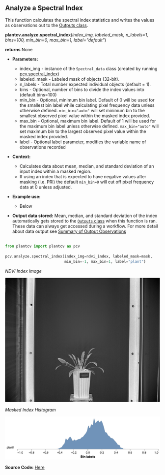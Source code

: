## Analyze a Spectral Index

This function calculates the spectral index statistics and writes the values as observations out to the 
[Outputs class](outputs.md).

**plantcv.analyze.spectral_index**(*index_img, labeled_mask, n_labels=1, bins=100, min_bin=0, max_bin=1, label="default"*)

**returns** None

- **Parameters:**
    - index_img     - instance of the `Spectral_data` class (created by running [pcv.spectral_index](spectral_index.md))
    - labeled_mask  - Labeled mask of objects (32-bit).
    - n_labels      - Total number expected individual objects (default = 1).
    - bins          - Optional, number of bins to divide the index values into (default bins=100) 
    - min_bin       - Optional, minimum bin label. Default of 0 will be used for the smallest bin label while calculating pixel frequency data unless otherwise defined. 
                      `min_bin="auto"` will set minimum bin to the smallest observed pixel value within the masked index provided.
    - max_bin       - Optional, maximum bin label. Default of 1 will be used for the maximum bin label unless otherwise defined. `max_bin="auto"` will set maximum bin to the largest observed pixel value within the masked index provided.
    - label         - Optional label parameter, modifies the variable name of observations recorded 

- **Context:**
    - Calculates data about mean, median, and standard deviation of an input index within a masked region. 
    - If using an index that is expected to have negative values after masking (i.e. PRI) the default `min_bin=0` will cut off pixel frequency data at 0 unless adjusted. 
- **Example use:**
    - Below
- **Output data stored:** Mean, median, and standard deviation of the index automatically gets stored to the 
    [`Outputs` class](outputs.md) when this function is ran. 
    These data can always get accessed during a workflow. For more detail about data output see [Summary of Output Observations](output_measurements.md#summary-of-output-observations)


```python

from plantcv import plantcv as pcv

pcv.analyze.spectral_index(index_img=ndvi_index, labeled_mask=mask,
                           min_bin=-1, max_bin=1, label="plant")

```

*NDVI Index Image* 

![Screenshot](img/documentation_images/analyze_spectral_index/ndvi.jpg)


*Masked Index Histogram*

![Screenshot](img/documentation_images/analyze_spectral_index/ndvi_hist.png)

**Source Code:** [Here](https://github.com/danforthcenter/plantcv/blob/main/plantcv/plantcv/analyze/spectral_index.py)
